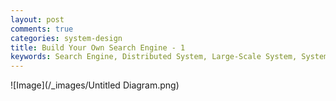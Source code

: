 ```yaml
---
layout: post
comments: true
categories: system-design
title: Build Your Own Search Engine - 1
keywords: Search Engine, Distributed System, Large-Scale System, System Design
---
```

![Image](/_images/Untitled Diagram.png)
<!--stackedit_data:
eyJoaXN0b3J5IjpbLTQ4NDM0NTkzNCwxMDk5ODA3ODQ3LC02OD
czODI0NzYsMTA5OTgwNzg0N119
-->